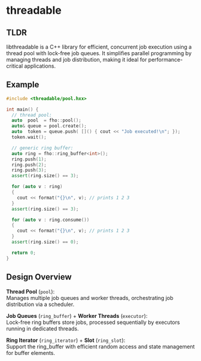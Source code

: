 # threadable

## TLDR
libthreadable is a C++ library for efficient, concurrent job execution using a thread pool with lock-free job queues. It simplifies parallel programming by managing threads and job distribution, making it ideal for performance-critical applications.

## Example
```cpp
#include <threadable/pool.hxx>

int main() {
  // thread pool:
  auto  pool  = fho::pool();
  auto& queue = pool.create();
  auto  token = queue.push( []() { cout << "Job executed!\n"; });
  token.wait();

  // generic ring buffer:
  auto ring = fho::ring_buffer<int>();
  ring.push(1);
  ring.push(2);
  ring.push(3);
  assert(ring.size() == 3);

  for (auto v : ring)
  {
    cout << format("{}\n", v); // prints 1 2 3
  }
  assert(ring.size() == 3);

  for (auto v : ring.consume())
  {
    cout << format("{}\n", v); // prints 1 2 3
  }
  assert(ring.size() == 0);

  return 0;
}
```

## Design Overview

**Thread Pool** (`pool`):  
Manages multiple job queues and worker threads, orchestrating job distribution via a scheduler.

**Job Queues** (`ring_buffer`) + **Worker Threads** (`executor`):  
Lock-free ring buffers store jobs, processed sequentially by executors running in dedicated threads.

**Ring Iterator** (`ring_iterator`) + **Slot** (`ring_slot`):  
Support the ring_buffer with efficient random access and state management for buffer elements.
